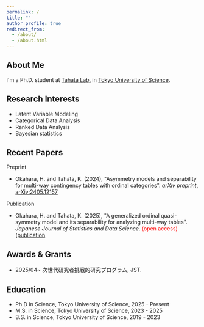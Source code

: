 ```yaml
---
permalink: /
title: ""
author_profile: true
redirect_from: 
  - /about/
  - /about.html
---
```


About Me
------
I'm a Ph.D. student at [Tahata Lab.](https://tahata-lab.is.noda.tus.ac.jp/) in [Tokyo University of Science](https://www.tus.ac.jp/en/grad/riko/).

Research Interests
------
- Latent Variable Modeling
- Categorical Data Analysis
- Ranked Data Analysis
- Bayesian statistics

Recent Papers
------
Preprint
- Okahara, H. and Tahata, K. (2024), "Asymmetry models and separability for multi-way contingency tables with ordinal categories". *arXiv preprint*, [arXiv:2405.12157](https://arxiv.org/abs/2405.12157)

Publication
- Okahara, H. and Tahata, K. (2025), "A generalized ordinal quasi-symmetry model and its separability for analyzing multi-way tables". *Japanese Journal of Statistics and Data Science*. <span style="color: red;">(open access)</span> ([publication](https://link.springer.com/article/10.1007/s42081-024-00289-4)


Awards & Grants
------
- 2025/04~ 次世代研究者挑戦的研究プログラム, JST.


Education
------
- Ph.D in Science, Tokyo University of Science, 2025 - Present
- M.S. in Science, Tokyo University of Science, 2023 - 2025
- B.S. in Science, Tokyo University of Science, 2019 - 2023
